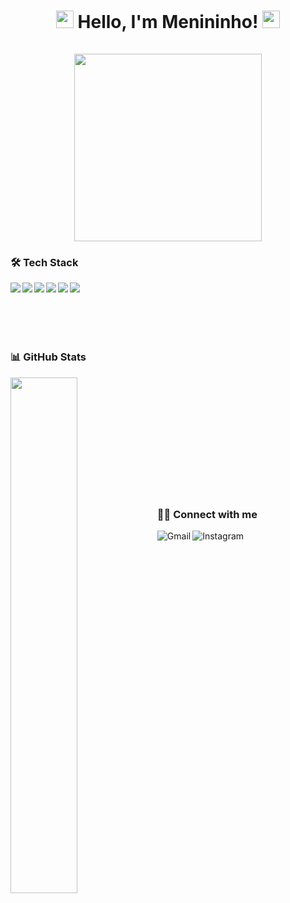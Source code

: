 <h1 align="center">
  <img src="https://media.giphy.com/media/hvRJCLFzcasrR4ia7z/giphy.gif" width="28">
  Hello, I'm Menininho! 
 <img src="https://media.giphy.com/media/hvRJCLFzcasrR4ia7z/giphy.gif" width="28">
 <br>
 <br>
  <img src="https://media.giphy.com/media/qgQUggAC3Pfv687qPC/giphy.gif" width="300">
 
</h1>

### 🛠️ Tech Stack
<div>
<img align="left" src="https://img.shields.io/badge/html5%20-%23E34F26.svg?&style=for-the-badge&logo=html5&logoColor=white" />
<img align="left" src="https://img.shields.io/badge/css3-%231572B6.svg?style=for-the-badge&logo=css3&logoColor=white" />
<img align="left" src="https://img.shields.io/badge/javascript%20-%23323330.svg?&style=for-the-badge&logo=javascript&logoColor=%23F7DF1E" />
<img align="left" src="https://img.shields.io/badge/php-%23777BB4.svg?&style=for-the-badge&logo=php&logoColor=white" />
<img align="left" src="https://img.shields.io/badge/mysql-%234479A1.svg?&style=for-the-badge&logo=mysql&logoColor=white" />
<img align="left" src="https://img.shields.io/badge/react%20-%2320232a.svg?&style=for-the-badge&logo=react&logoColor=%2361DAFB" />
</div>
<br>
<br>
<br>
<br>
<br>

### 📊 GitHub Stats
<!-- GitHub Stats -->
<img align="left" width="46%" src="https://github-readme-stats.vercel.app/api?username=m3nininho" />
<br>
<br>
<br>
<br>
<br>
<br>
<br>
<br>
<br>
<br>

<!-- Social Media Links -->
#
### 🙋‍♂️ Connect with me
<a href="mailto:luizmenino22@gmail.com">
  <img align="left" alt="Gmail" title="Gmail" src="https://img.shields.io/badge/Gmail-D14836?style=for-the-badge&logo=gmail&logoColor=white"/>
</a>
<a href="https://www.instagram.com/_meninooo/">
  <img align="left" alt="Instagram" title="Instagram" src="https://img.shields.io/badge/instagram-%23E4405F.svg?style=for-the-badge&logo=instagram&logoColor=white"/>
</a>
<br>
